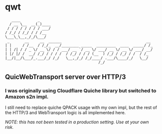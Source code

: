 # qwt

```
   ____        _                                                    
  / __ \__  __(_)____                                               
 / / / / / / / / ___/                                               
/ /_/ / /_/ / / /__                                                 
\___\_\__,_/_/\___/                                                 
 _       __     __  ______                                       __ 
| |     / /__  / /_/_  __/________ _____  _________  ____  _____/ /_
| | /| / / _ \/ __ \/ / / ___/ __ `/ __ \/ ___/ __ \/ __ \/ ___/ __/
| |/ |/ /  __/ /_/ / / / /  / /_/ / / / (__  ) /_/ / /_/ / /  / /_  
|__/|__/\___/_.___/_/ /_/   \__,_/_/ /_/____/ .___/\____/_/   \__/  
                                           /_/                      
```

## QuicWebTransport server over HTTP/3

### I was originally using Cloudflare Quiche library but switched to Amazon s2n impl.
I still need to replace quiche QPACK usage with my own impl, but the rest of the HTTP/3 and WebTransport logic is all implemented here.

*NOTE: this has not been tested in a production setting. Use at your own risk.*
